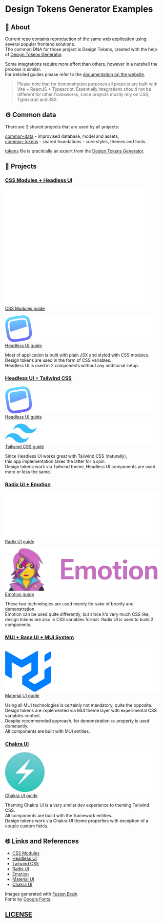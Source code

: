 # Design Tokens Generator Examples

## 👀 About

Current repo contains reproduction of the same web application using several popular frontend solutions.  
The common DNA for those project is Design Tokens, created with the help of [Design Tokens Generator](https://www.design-tokens.dev/).

Some integrations require more effort than others, however in a nutshell the process is similar.  
For detailed guides please refer to the [documentation on the website](https://www.design-tokens.dev/guides).

> Please note that for demonstration purposes all projects are built with Vite + ReactJS + Typescript. Essentially integrations should not be different for other frameworks, since projects mostly rely on CSS, Typescript and JSX.


## ⚙️ Common data

There are 2 shared projects that are used by all projects:

[common-data](./common-data/) - improvised database, model and assets,  
[common-tokens](./common-tokens/) - shared foundations - core styles, themes and fonts.

[tokens](./common-tokens/styles/tokens.css) file is practically an export from the [Design Tokens Generator](https://www.design-tokens.dev/).


## 📖 Projects

### [CSS Modules + Headless UI](./headless-ui-react/)

![CSS Modules](./_assets/brands/css-modules.svg)  
[CSS Modules guide](https://www.design-tokens.dev/guides/css-modules)  

![Headless UI](./_assets/brands/headless-ui.svg)  
[Headless UI guide](https://www.design-tokens.dev/guides/headless-ui)  

Most of application is built with plain JSX and styled with CSS modules.  
Design tokens are used in the form of CSS variables.  
Headless UI is used in 2 components without any additional setup.


### [Headless UI + Tailwind CSS](./headless-ui-tw-react/)

![Headless UI](./_assets/brands/headless-ui.svg)  
[Headless UI guide](https://www.design-tokens.dev/guides/headless-ui)  

![Tailwind CSS](./_assets/brands/tailwind.svg)  
[Tailwind CSS guide](https://www.design-tokens.dev/guides/tailwind-css)   

Since Headless UI works great with Tailwind CSS (naturally),  
this app implementation takes the latter for a spin.  
Design tokens work via Tailwind theme, Headless UI components are used more or less the same.


### [Radix UI + Emotion](./radix-ui-react/)

![Radix UI](./_assets/brands/radix-ui.svg)  
[Radix UI guide](https://www.design-tokens.dev/guides/radix-ui)  

![Emotion](./_assets/brands/emotion.svg)  
[Emotion guide](https://www.design-tokens.dev/guides/emotion)  

These two technologies are used merely for sake of brevity and demonstration.  
Emotion can be used quite differently, but since it's very much CSS like,  
design tokens are also in CSS variables format. Radix UI is used to build 2 components.


### [MUI + Base UI + MUI System](./mui-base-system/)

![Material UI](./_assets/brands/mui.svg)  
[Material UI guide](https://www.design-tokens.dev/guides/mui)  

Using all MUI technologies is certainly not mandatory, quite the opposite.  
Design tokens are implemented via MUI theme layer with experimental CSS variables context.  
Despite recommended approach, for demonstration `sx` property is used dominantly.  
All components are built with MUI entities.

### [Chakra UI](./chakra-ui-react/)

![Chakra UI](./_assets/brands/chakra-ui.svg)  
[Chakra UI guide](https://www.design-tokens.dev/guides/chakra-ui)

Theming Chakra UI is a very similar dev experience to theming Tailwind CSS.  
All components are build with the framework entities.  
Design tokens work via Chakra UI theme properties with exception of a couple custom fields.


## 🌐 Links and References

- [CSS Modules](https://github.com/css-modules/css-modules)
- [Headless UI](https://headlessui.com/)
- [Tailwind CSS](https://tailwindcss.com/)
- [Radix UI](https://www.radix-ui.com/)
- [Emotion](https://emotion.sh/)
- [Material UI](https://mui.com/)
- [Chakra UI](https://chakra-ui.com/)

Images generated with [Fusion Brain](https://fusionbrain.ai/en/).  
Fonts by [Google Fonts](https://fonts.google.com/).


## [LICENSE](./LICENSE)
